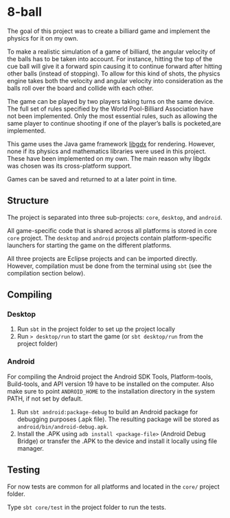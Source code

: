 8-ball
======

The goal of this project was to create a billiard game and implement the physics for it on my own.

To make a realistic simulation of a game of billiard, the angular velocity of the balls has to be taken into account. For instance, hitting the top of the cue ball will give it a forward spin causing it to continue forward after hitting other balls (instead of stopping). To allow for this kind of shots, the physics engine takes both the velocity and angular velocity into consideration as the balls roll over the board and collide with each other.

The game can be played by two players taking turns on the same device. The full set of rules specified by the World Pool-Billiard Association have not been implemented. Only the most essential rules, such as allowing the same player to continue shooting if one of the player’s balls is pocketed,are implemented.

This game uses the Java game framework [libgdx](https://libgdx.badlogicgames.com) for rendering. However, none if its physics and mathematics libraries were used in this project. These have been implemented on my own. The main reason why libgdx was chosen was its cross-platform support.

Games can be saved and returned to at a later point in time.

Structure
---------

The project is separated into three sub-projects: `core`, `desktop`, and `android`.

All game-specific code that is shared across all platforms is stored in core `core` project. The `desktop` and `android` projects contain platform-specific launchers for starting the game on the different platforms.

All three projects are Eclipse projects and can be imported directly. However, compilation must be done from the terminal using `sbt` (see the compilation section below).

Compiling
---------

### Desktop

1. Run `sbt` in the project folder to set up the project locally
2. Run `> desktop/run` to start the game (or `sbt desktop/run` from the project folder)

### Android

For compiling the Android project the Android SDK Tools, Platform-tools, Build-tools, and API version 19 have to be installed on the computer. Also make sure to point `ANDROID_HOME` to the installation directory in the system PATH, if not set by default.

1. Run `sbt android:package-debug` to build an Android package for debugging purposes (.apk file). The resulting package will be stored as `android/bin/android-debug.apk`.
2. Install the .APK using `adb install <package-file>` (Android Debug Bridge) or transfer the .APK to the device and install it locally using file manager.

Testing
-------

For now tests are common for all platforms and located in the `core/` project folder.

Type `sbt core/test` in the project folder to run the tests.
